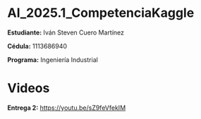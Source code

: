 # AI_2025.1_CompetenciaKaggle

**Estudiante:** Iván Steven Cuero Martínez

**Cédula:** 1113686940

**Programa:** Ingeniería Industrial


# Videos

**Entrega 2:** https://youtu.be/sZ9feVfekIM
